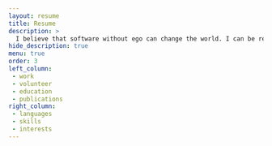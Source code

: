 ```yaml
---
layout: resume
title: Resume
description: >
  I believe that software without ego can change the world. I can be reached at dprol@iese.edu
hide_description: true
menu: true
order: 3
left_column:
 - work
 - volunteer
 - education
 - publications
right_column:
 - languages
 - skills
 - interests
---
```

